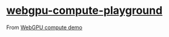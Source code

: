 [webgpu-compute-playground](https://dirkarnez.github.io/webgpu-compute-playground)
==================================================================================
From [WebGPU compute demo](https://mdn.github.io/dom-examples/webgpu-compute-demo/)
